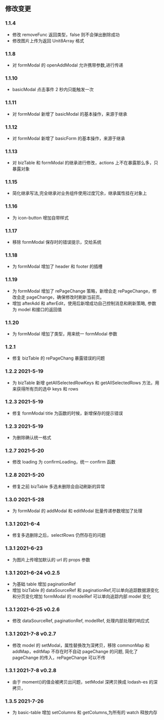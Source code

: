 ## 修改变更

### 1.1.4

- 修改 removeFunc 返回类型，false 则不会弹出删除成功
- 修改图片上传为返回 Unit8Array 格式

### 1.1.8

- 对 formModal 的 openAddModal 允许携带参数,进行传递

### 1.1.10

- basicModal 点击事件 2 秒内只能触发一次

### 1.1.11

- 对 formModal 新增了 basicModal 的基本操作，来源于继承

### 1.1.12

- 对 formModal 新增了 basicForm 的基本操作，来源于继承

### 1.1.13

- 对 bizTable 和 formModal 的继承进行修改，actions 上不在暴露那么多，只暴露对象

### 1.1.15

- 简化继承写法,完全继承对业务组件使用过度冗余，继承属性挂在对象上

### 1.1.16

- 为 icon-button 增加自带样式

### 1.1.17

- 移除 formModal 保存时的错误提示，交给系统

### 1.1.18

- 为 formModal 增加了 header 和 footer 的插槽

### 1.1.19

- 为 formModal 增加了 rePageChange 策略，新增会走 rePageChange，修改会走 pageChange，确保修改时刷新当前页。
- 增加 afterAdd 和 afterEdit，使用后新增成功自己控制消息和刷新策略, 参数为 model 和接口的返回值

### 1.1.20

- 为 formModal 增加了类型，用来统一 formModal 参数

### 1.2.1

- 修复 bizTable 的 rePageChang 暴露错误的问题

### 1.2.2 2021-5-19

- 为 bizTable 新增 getAllSelectedRowKeys 和 getAllSelectedRows 方法，用来获得所有页的选中 keys 和 rows

### 1.2.3 2021-5-19

- 修复 formModal title 为函数的时候，新增保存的提示错误

### 1.2.3 2021-5-19

- 为删除确认统一格式

### 1.2.7 2021-5-20

- 修改 loading 为 confirmLoading，统一 confirm 函数

### 1.2.8 2021-5-20

- 修复之前 bizTable 多选未删除会自动刷新的异常

### 1.3.0 2021-5-28

- 为 formModal 的 addModal 和 editModal 批量传递参数增加了处理

### 1.3.1 2021-6-4

- 修复多选删除之后，selectRows 仍然存在的问题

### 1.3.1 2021-6-23

- 为图片上传增加默认的 url 的 props 参数

### 1.3.1 2021-6-24 v0.2.5

- 为基础 table 增加 paginationRef
- 增加 bizTable 的 dataSourceRef 和 paginationRef,可以单向追踪数据源变化和分页变化增加 formModal 的 modelRef 可以单向追踪内部 model 变化

### 1.3.1 2021-6-25 v0.2.6

- 修改 dataSourceRef, paginationRef, modelRef, 处理内部处理的响应式

### 1.3.1 2021-7-8 v0.2.7

- 修改 model 的 setModal，属性替换改为深拷贝，移除 commonMap 和 addMap，editMap 不存在时不自动 pageChange 的问题, 简化了 pageChange 的传入，rePageChange 可以不传

### 1.3.1 2021-7-8 v0.2.8

- 由于 moment()的值会被拷贝出问题，setModal 深拷贝换成 lodash-es 的深拷贝，

### 1.3.5 2021-7-26

- 为 basic-table 增加 setColumns 和 getColumns,为所有的 watch 释放内存
